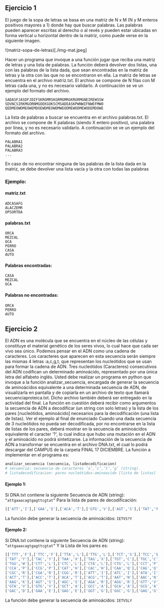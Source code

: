 ## Ejercicio 1
El juego de la sopa de letras se basa en una matriz de N x M (N y M enteros positivos mayores
a 1) donde hay que buscar palabras. Las palabras pueden aparecer escritas al derecho o al
revés y pueden estar ubicadas en forma vertical u horizontal dentro de la matriz, como puede
verse en la siguiente imagen.

!(matriz-sopa-de-letras)[./img-mat.jpeg]

Hacer un programa que invoque a una función jugar que reciba una matriz de letras y una
lista de palabras. La función deberá devolver dos listas, una con las palabras de la lista dada,
que sean encontradas en la matriz de letras y la otra con las que no se encontraron en ella.
La matriz de letras se encuentra en el archivo matriz.txt. El archivo se compone de N filas con
M letras cada una, y no es necesario validarlo. A continuación se ve un ejemplo del formato del
archivo.

```
SADASFJASDFJDIFSKRGMRSKGRMGMRGKRGRMGNEIREWSSW
SDVNCSIRKMGORNMGOEKGOKSCMSADEASKPWNWIFNWEFMWO
QEDMEOWDMEOWEMDOEWDMEOWDMWEODMEWODMEWODEMDOWE
```
La lista de palabras a buscar se encuentra en el archivo palabras.txt. El archivo se compone de
X palabras (siendo X entero positivo), una palabra por línea, y no es necesario validarlo. A
continuación se ve un ejemplo del formato del archivo.

```
PALABRA1
PALABRA2
PALABRA3
...
```
En caso de no encontrar ninguna de las palabras de la lista dada en la matriz, se debe devolver
una lista vacía y la otra con todas las palabras

### Ejemplo:

#### matriz.txt

```
ADCASAFG
ALACZEMR
OPSORTDA
```

#### palabras.txt
```
ORCA
MEZCAL
OCA
PERRO
CASA
AUTO
```

#### Palabras encontradas:
```
CASA
MEZCAL
OCA
```
#### Palabras no encontradas:
```
ORCA
PERRO
AUTO
```
## Ejercicio 2
El ADN es una molécula que se encuentra en el núcleo de las células y constituye el material
genético de los seres vivos, lo cual hace que cada ser vivo sea único.
Podemos pensar en el ADN como una cadena de caracteres. Los caracteres que aparecen en
esta secuencia serán siempre las mismas 4 letras :a,c,g,t, que representan los nucleótidos que
se usan para formar la cadena de ADN. Tres nucleótidos (Caracteres) consecutivos del ADN
codifican un determinado aminoácido, representado por una única letra del alfabeto inglés.
Usted debe realizar un programa en python que invoque a la función analizar_secuencia,
encargada de generar la secuencia de aminoácidos equivalente a una determinada secuencia
de ADN, de visualizarla en pantalla y de copiarla en un archivo de texto que llamará
secuenciaproteica.txt. Dicho archivo también deberá ser entregado en la actividad del final.
La función en cuestión deberá recibir como argumentos la secuencia de ADN a decodificar (un
string con solo letras) y la lista de los pares [nucleótidos, aminoácido] necesarios para la
decodificación (una lista de listas). Ver el ejemplo al final de enunciado
Cuando una dada secuencia de 3 nucleótidos no pueda ser decodificada, por no encontrarse en la
lista de listas de los pares, deberá mostrar en la secuencia de aminoácidos equivalente el caracter
‘?’, lo cual indica que hubo una mutación en el ADN y el aminoácido no podrá sintetizarse.
La información de la secuencia de ADN a transformar se encuentra en el archivo DNA.txt, el
cual lo podrá descargar del CAMPUS de la carpeta FINAL 17 DICIEMBRE.
La función a implementar en el programa es:

```py
analizar_secuencia (secuencia, listadecodificacion)
# secuencia: secuencia de caracteres ‘a’,’c’,’t’,‘g’ (string).
# listadecodificacion: pares nucleótidos-aminoacido [lista de listas]
```
#### Ejemplo 1:

Sí DNA.txt contiene la siguiente Secuencia de ADN (string):
`“attgaaacagtgagttcgtat”`
Para la lista de pares de decodificación:

```py
[['ATT','I'],['GAA','E'],['ACA','T'],['GTG','V'],['AGT','S'],['TAT','Y']]
```

La función debe generar la secuencia de aminoácidos: `IETVS?Y`

#### Ejemplo 2:

Sí DNA.txt contiene la siguiente Secuencia de ADN (string):
`“attgaaacagtgagttcgtat”`
Y la Lista de los pares es:
```py
[['TTT','F'],['TTC','F'],['TTA','L'],['TTG','L'],['TCT','S'],['TCC','S'],['TCA','S'],
['TAT','Y'],['TAC','Y'],['TAA','X'],['TAG','X'],['TGT','C'],['TGC','C'],['TGA','X'],
['TGG','W'],['CTT','L'],['CTC','L'],['CTA','L'],['CTG','L'],['CCT','P'],['CCC','P'],
['CCA','P'],['CCG','P'],['CAT','H'],['CAC','H'],['CAA','Q'],['CAG','Q'],['CGT','R'],
['CGC','R'],['CGA','R'],['CGG','R'],['ATT','I'],['ATC','I'],['ATA','I'],['ATG','M'],
['ACT','T'],['ACC','T'],['ACA','T'],['ACG','T'],['AAT','N'],['AAC','N'],['AAA','K'],
['AAG','K'],['AGT','S'],['AGC','S'],['AGA','R'],['AGG','R'],['GTT','V'],['GTC','V'],
['GTA','V'],['GTG','V'],['GCT','A'],['GCC','A'],['GCA','A'],['GCG','A'],['GAT','D'],
['GAC','D'],['GAA','E'],['GAG','E'],['GGT','G'],['GGC','G'],['GAG','G'],['GGG','G']]
```

La función debe generar la secuencia de aminoácidos: `IETVSLY`